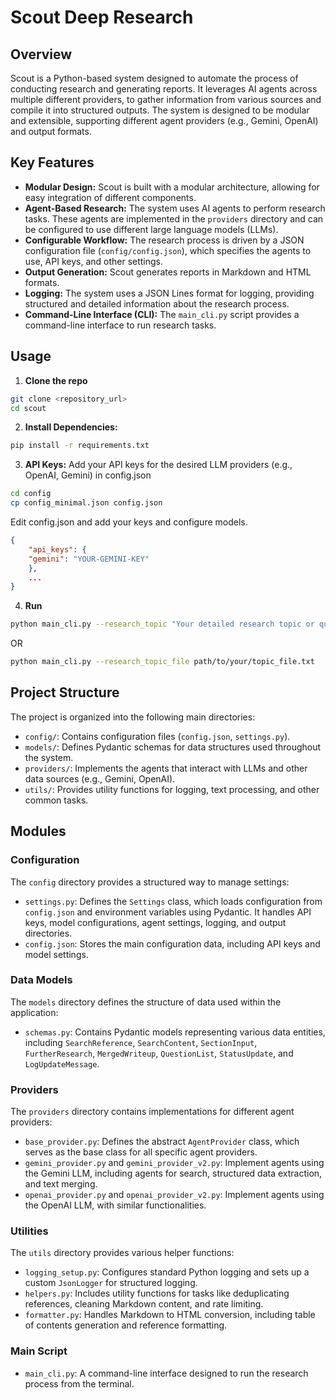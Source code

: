 # Scout Deep Research

## Overview

Scout is a Python-based system designed to automate the process of conducting research and generating reports. It leverages AI agents across multiple different providers, to gather information from various sources and compile it into structured outputs. The system is designed to be modular and extensible, supporting different agent providers (e.g., Gemini, OpenAI) and output formats.

## Key Features

* **Modular Design:** Scout is built with a modular architecture, allowing for easy integration of different components.
* **Agent-Based Research:** The system uses AI agents to perform research tasks. These agents are implemented in the `providers` directory and can be configured to use different large language models (LLMs).
* **Configurable Workflow:** The research process is driven by a JSON configuration file (`config/config.json`), which specifies the agents to use, API keys, and other settings.
* **Output Generation:** Scout generates reports in Markdown and HTML formats.
* **Logging:** The system uses a JSON Lines format for logging, providing structured and detailed information about the research process.
* **Command-Line Interface (CLI):** The `main_cli.py` script provides a command-line interface to run research tasks.


## Usage

1. **Clone the repo**
```bash
git clone <repository_url>
cd scout
```
2. **Install Dependencies:**
```bash
pip install -r requirements.txt
```
3. **API Keys:** Add your API keys for the desired LLM providers (e.g., OpenAI, Gemini) in config.json
```bash
cd config
cp config_minimal.json config.json
```
Edit config.json and add your keys and configure models.
```json
{
    "api_keys": {
    "gemini": "YOUR-GEMINI-KEY"
    },
    ...
}
```
4. **Run**
```bash
python main_cli.py --research_topic "Your detailed research topic or question here" 
```
OR
```bash
python main_cli.py --research_topic_file path/to/your/topic_file.txt
```
## Project Structure

The project is organized into the following main directories:

* `config/`: Contains configuration files (`config.json`, `settings.py`).
* `models/`: Defines Pydantic schemas for data structures used throughout the system.
* `providers/`: Implements the agents that interact with LLMs and other data sources (e.g., Gemini, OpenAI).
* `utils/`: Provides utility functions for logging, text processing, and other common tasks.

## Modules

### Configuration

The `config` directory provides a structured way to manage settings:

* `settings.py`: Defines the `Settings` class, which loads configuration from `config.json` and environment variables using Pydantic. It handles API keys, model configurations, agent settings, logging, and output directories.
* `config.json`: Stores the main configuration data, including API keys and model settings.

### Data Models

The `models` directory defines the structure of data used within the application:

* `schemas.py`:  Contains Pydantic models representing various data entities, including `SearchReference`, `SearchContent`, `SectionInput`, `FurtherResearch`, `MergedWriteup`, `QuestionList`, `StatusUpdate`, and `LogUpdateMessage`.

### Providers

The `providers` directory contains implementations for different agent providers:

* `base_provider.py`: Defines the abstract `AgentProvider` class, which serves as the base class for all specific agent providers.
* `gemini_provider.py` and `gemini_provider_v2.py`: Implement agents using the Gemini LLM, including agents for search, structured data extraction, and text merging.
* `openai_provider.py` and `openai_provider_v2.py`: Implement agents using the OpenAI LLM, with similar functionalities.

### Utilities

The `utils` directory provides various helper functions:

* `logging_setup.py`: Configures standard Python logging and sets up a custom `JsonLogger` for structured logging.
* `helpers.py`:  Includes utility functions for tasks like deduplicating references, cleaning Markdown content, and rate limiting.
* `formatter.py`:  Handles Markdown to HTML conversion, including table of contents generation and reference formatting.


### Main Script

* `main_cli.py`: A command-line interface designed to run the research process from the terminal.
